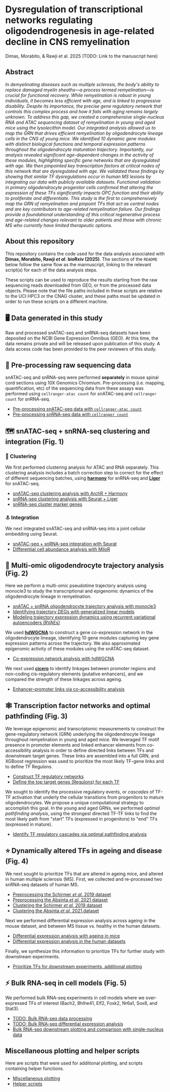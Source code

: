 
# Dysregulation of transcriptional networks regulating oligodendrogenesis in age-related decline in CNS remyelination

Dimas, Morabito, & Rawji et al. 2025 (TODO: Link to the manuscript here)

## Abstract

*In demyelinating diseases such as multiple sclerosis, the body's ability to replace damaged myelin sheaths—a process termed remyelination—is crucial for functional recovery. While remyelination is robust in young individuals, it becomes less efficient with age, and is linked to progressive disability. Despite its importance, the precise gene regulatory network that controls this complex process and how it fails with aging remains largely unknown. To address this gap, we created a comprehensive single-nucleus RNA and ATAC sequencing dataset of remyelination in young and aged mice using the lysolecithin model. Our integrated analysis allowed us to map the GRN that drives efficient remyelination by oligodendrocyte lineage cells in the CNS of young mice. We identified 10 dynamic gene modules with distinct biological functions and temporal expression patterns throughout the oligodendrocyte maturation trajectory. Importantly, our analysis revealed significant age-dependent changes in the activity of these modules, highlighting specific gene networks that are dysregulated with age.  We then pinpointed key transcription factors at critical nodes of this network that are dysregulated with age. We validated these findings by showing that similar TF dysregulations occur in human MS lesions by integrating our data with publicly available datasets. Functional validation in primary oligodendrocyte progenitor cells confirmed that altering the expression of these TFs significantly impacts OPC function and their ability to proliferate and differentiate. This study is the first to comprehensively map the GRN of remyelination and pinpoint TFs that act as central nodes and are key contributors to age-related remyelination failure. Our findings provide a foundational understanding of this critical regenerative process and age-related changes relevant to older patients and those with chronic MS who currently have limited therapeutic options.*

## About this repository

This repository contains the code used for the data analysis associated with **Dimas, Morabito, Rawji *et al.* bioRxiv (2025)**. The sections of the `README` below follow the same flow as the mannuscript, linking to the relevant script(s) for each of the data analysis steps. 

These scripts can be used to reproduce the results starting from the raw sequencing reads downloaded from GEO, or from the processed data objects. Please note that the file paths included in these scripts are relative to the UCI HPC3 or the CNAG cluster, and these paths must be updated in order to run these scripts on a different machine. 

## 🖥️ Data generated in this study 

Raw and processed snATAC-seq and snRNA-seq datasets have been deposited on the NCBI Gene Expression Omnibus (GEO). At this time, the data remains private and will be released upon publication of this study. A data access code has been provided to the peer reviewers of this study.

## 🧬 Pre-processing raw sequencing data

snATAC-seq and snRNA-seq were performed **separately** in mouse spinal cord sections using 10X Genomics Chromium. Pre-processing (i.e. mapping, quantification, etc) of the sequencing data from these assays was performed using `cellranger-atac count` for snATAC-seq and `cellranger count` for snRNA-seq. 

* [Pre-processing snATAC-seq data with `cellranger-atac count`](snATAC/preprocessing/cellranger-atac_count.sub)
* [Pre-processing snRNA-seq data with `cellranger count`](snRNA/preprocessing/cellranger_count.sub)

## 🗺️ snATAC-seq + snRNA-seq clustering and integration (Fig. 1)

### 🌳 Clustering

We first performed clustering analysis for ATAC and RNA separately. This clustering analysis includes a batch correction step to correct for the effect of different sequencing batches, using **[harmony](https://github.com/immunogenomics/harmony)** for snRNA-seq and **[Liger](https://github.com/welch-lab/liger)** for snATAC-seq.

* [snATAC-seq clustering analysis with ArchR + Harmony](snATAC/clustering/snATAC_clustering.Rmd)
* [snRNA-seq clustering analysis with Seurat + Liger](snRNA/clustering/snRNA_clustering.Rmd)
* [snRNA-seq cluster marker genes](snRNA/clustering/cluster_markers.sub)

### ⚓ Integration

We next integrated snATAC-seq and snRNA-seq into a joint cellular embedding using Seurat. 

* [snATAC-seq + snRNA-seq integration with Seurat](integration/integration.Rmd)
* [Differential cell abundance analysis with MiloR](integration/diff_cell_abundance_miloR.Rmd)


## 🧐 Multi-omic oligodendrocyte trajectory analysis (Fig. 2)

Here we perform a multi-omic pseudotime trajectory analysis using monocle3 to study the transcriptional and epigenomic dynamics of the oligodendrocyte lineage in remyelination.

* [snATAC + snRNA oligodendrocyte trajectory analysis with monocle3](integration/trajectory/trajectory_monocle3.Rmd)
* [Identifying trajectory DEGs with generalized linear models](integration/trajectory/trajectory_DEGs.Rmd)
* [Modeling trajectory expression dynamics using recurrent variational autoencoders (RVAEs)](integration/RVAE_modeling.ipynb)

We used **[hdWGCNA](https://smorabit.github.io/hdWGCNA/)** to construct a gene co-expression network in the oligodendrocyte lineage, identifying 10 gene modules capturing key gene expression patterns across the trajectory. We also approximated epigenomic activity of these modules using the snATAC-seq dataset.

* [Co-expression network analysis with hdWGCNA](integration/networks/hdWGCNA.Rmd)

We next used **[cicero](https://cole-trapnell-lab.github.io/cicero-release/)** to identify linkages between promoter regions and non-coding cis-regulatory elements (putative enhancers), and we compared the strength of these linkages across ageing.

* [Enhancer-promoter links via co-accessibility analysis](integration/networks/coaccessibility_cicero.Rmd)

## 🕸️ Transcription factor networks and optimal pathfinding (Fig. 3)

We leverage epigenomic and transcriptomic measurements to construct the gene-regulatory network (GRN) underlying the oligodendrocyte lineage throughout remyelination in young and aged mice. We leveraged TF motif presence in promoter elements and linked enhancer elements from co-accessibility analysis in order to define directed links between TFs and downstream target genes. These links are assembled into a full GRN, and XGBoost regression was used to prioritize the most likely TF-gene links and to define TF Regulons.

* [Construct TF regulatory networks](integration/networks/TF_network_construct.Rmd)
* [Define the top target genes (Regulons) for each TF](integration/networks/TF_network_regulons.Rmd)

We sought to identify the processive regulatory events, or *cascades* of TF-TF activation that underly the cellular transitions from progenitors to mature oligodendrocytes. We propose a unique computational strategy to accomplish this goal. In the young and aged GRNs, we performed *optimal pathfinding analysis*, using the strongest directed TF-TF links to find the most likely path from "start" TFs (expressed in progenitors) to "end" TFs (expressed in mature).

* [Identify TF regulatory cascades via optimal pathfinding analysis](integration/networks/TF_pathfinding.Rmd)

## ⭐ Dynamically altered TFs in ageing and disease (Fig. 4)

We next sought to prioritize TFs that are altered in ageing mice, and altered in human multiple sclerosis (MS). First, we collected and re-processed two snRNA-seq datasets of human MS.

* [Preprocessing the Schirmer *et al.* 2019 dataset](human/Schirmer/preprocessing/)
* [Preprocessing the Absinta *et al.* 2021 dataset](human/Absinta/preprocessing/)
* [Clustering the Schirmer *et al.* 2019 dataset](human/Schirmer/process_Schirmer.ipynb)
* [Clustering the Absinta *et al.* 2021 dataset](human/Absinta/preprocessing/)

Next we performed differential expression analysis across ageing in the mouse dataset, and between MS tissue vs. healthy in the human datasets.

* [Differential expression analysis with ageing in mice](snRNA/DEGs/ageing_DEGs.sub)
* [Differential expression analysis in the human datasets](human/DEGs/)

Finally, we synthesize this information to prioritize TFs for further study with downstream experiments. 

* [Prioritize TFs for downstream experiments, additional plotting](integration/prioritize_TFs.Rmd)

## ⚡ Bulk RNA-seq in cell models (Fig. 5)

We performed bulk RNA-seq experiments in cell models where we over-expressed TFs of interest (Bach2, Bhlhe41, Elf2, Foxk2, Nr6a1, Sox8, and Stat3).

* [TODO: Bulk RNA-seq data processing](bulkRNA/processing/)
* [TODO: Bulk RNA-seq differential expression analysis](bulkRNA/DEGs/)
* [Bulk RNA-seq downstream plotting and comparison with single-nucleus data](bulkRNA/downstream/)

## Miscellaneous plotting and helper scripts

Here are scripts that were used for additional plotting, and scripts containing helper functions.

* [Miscellaneous plotting](misc/plotting_supplementary.Rmd)
* [Helper scripts](misc/helpers/)
